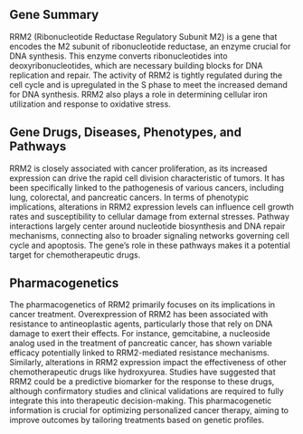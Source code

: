 ## Gene Summary
RRM2 (Ribonucleotide Reductase Regulatory Subunit M2) is a gene that encodes the M2 subunit of ribonucleotide reductase, an enzyme crucial for DNA synthesis. This enzyme converts ribonucleotides into deoxyribonucleotides, which are necessary building blocks for DNA replication and repair. The activity of RRM2 is tightly regulated during the cell cycle and is upregulated in the S phase to meet the increased demand for DNA synthesis. RRM2 also plays a role in determining cellular iron utilization and response to oxidative stress.

## Gene Drugs, Diseases, Phenotypes, and Pathways
RRM2 is closely associated with cancer proliferation, as its increased expression can drive the rapid cell division characteristic of tumors. It has been specifically linked to the pathogenesis of various cancers, including lung, colorectal, and pancreatic cancers. In terms of phenotypic implications, alterations in RRM2 expression levels can influence cell growth rates and susceptibility to cellular damage from external stresses. Pathway interactions largely center around nucleotide biosynthesis and DNA repair mechanisms, connecting also to broader signaling networks governing cell cycle and apoptosis. The gene’s role in these pathways makes it a potential target for chemotherapeutic drugs.

## Pharmacogenetics
The pharmacogenetics of RRM2 primarily focuses on its implications in cancer treatment. Overexpression of RRM2 has been associated with resistance to antineoplastic agents, particularly those that rely on DNA damage to exert their effects. For instance, gemcitabine, a nucleoside analog used in the treatment of pancreatic cancer, has shown variable efficacy potentially linked to RRM2-mediated resistance mechanisms. Similarly, alterations in RRM2 expression impact the effectiveness of other chemotherapeutic drugs like hydroxyurea. Studies have suggested that RRM2 could be a predictive biomarker for the response to these drugs, although confirmatory studies and clinical validations are required to fully integrate this into therapeutic decision-making. This pharmacogenetic information is crucial for optimizing personalized cancer therapy, aiming to improve outcomes by tailoring treatments based on genetic profiles.